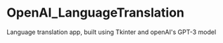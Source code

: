 # OpenAI_LanguageTranslation
Language translation app, built using Tkinter and openAI's GPT-3 model
